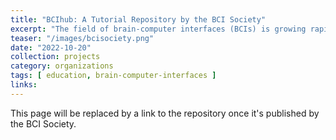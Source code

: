 ```yaml
---
title: "BCIhub: A Tutorial Repository by the BCI Society"
excerpt: "The field of brain-computer interfaces (BCIs) is growing rapidly, but there's a lack of reliable learning resources for students and new researchers. As part of my role in the Postdoc & Student Commitee of the BCI Society, I'm creating a public repository of tutorials for teaching various topics in BCI."
teaser: "/images/bcisociety.png"
date: "2022-10-20"
collection: projects
category: organizations
tags: [ education, brain-computer-interfaces ]
links:
---
```


This page will be replaced by a link to the repository once it's published by the BCI Society.